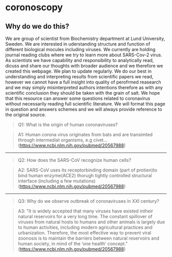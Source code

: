 # coronoscopy

## Why do we do this?
We are group of scientist from Biochemistry department at Lund University, Sweden. We are interested in uderstanding structure and function of different biological mocules including viruses. We currently are holding journal reading clubs where we try to learn more about SARS-Cov-2 virus. As scientists we have capability and responsibility to analytically read, dicuss and share our thoughts with broader audience and we therefore we created this webpage. We plan to update regularly. We do our best in understanding and interpreting results from scientific papers we read, however we cannot have a full insight into quality of perofrmed reasearch and we may simply misinterpreted authors intentions therefore as with any scientific conclusion they should be taken with the grain of salt. We hope that this resource can answer some questions related to coronavirus without necessarily reading full scientific literature. We will format this page in question and answers schemes and we will always provide reference to the original source.


> Q1: What is the origin of human coronaviruses?

> A1: Human corona virus originates from bats and are transimted through intermediat organisms, e.g civet... (https://www.ncbi.nlm.nih.gov/pubmed/20567988)
---------
> Q2: How does the SARS-CoV recognize human cells?

> A2: SARS-CoV uses its receptorbinding domain (part of protien)to bind human enzyme(ACE2) thorugh tightly controlled structural interface (including a few mutations) (https://www.ncbi.nlm.nih.gov/pubmed/20567988)

---------
> Q3: Why do we observe outbreak of coronaviruses in XXI century?

> A3: "It is widely accepted that many viruses have existed intheir natural reservoirs for a very long time. The constant spillover of viruses from natural hosts to humans and other animals is largely due to human activities, including modern agricultural practices and urbanization. Therefore, the most effective way to prevent viral zoonosis is to maintain the barriers between natural reservoirs and human society, in mind of the ‘one health’ concept." (https://www.ncbi.nlm.nih.gov/pubmed/20567988)
